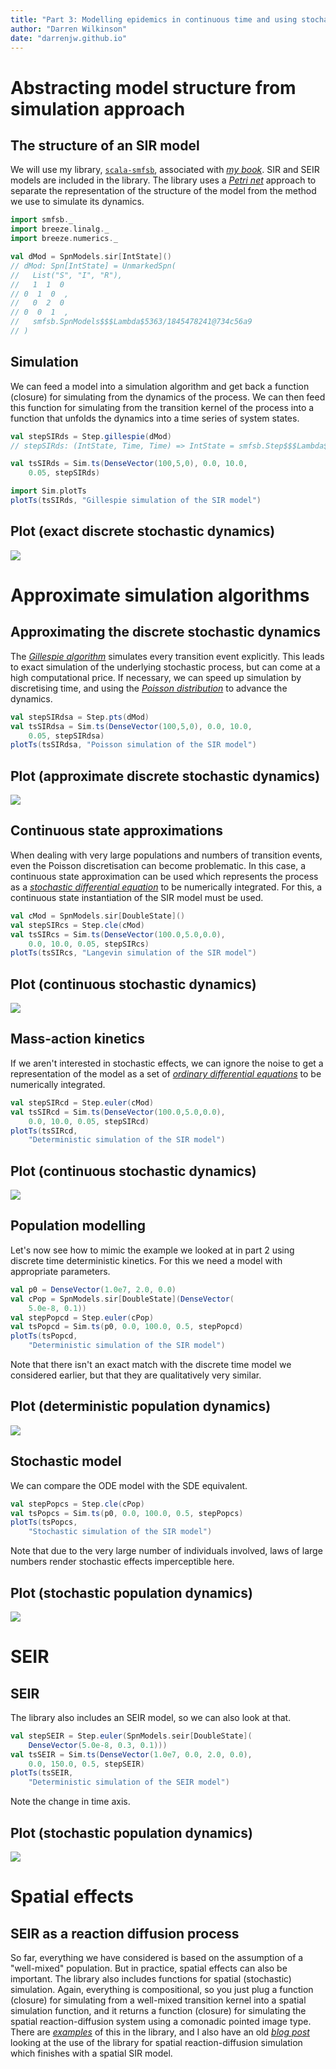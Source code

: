 ```yaml
---
title: "Part 3: Modelling epidemics in continuous time and using stochastic processes"
author: "Darren Wilkinson"
date: "darrenjw.github.io"
---
```


# Abstracting model structure from simulation approach

## The structure of an SIR model

We will use my library, [`scala-smfsb`](https://github.com/darrenjw/scala-smfsb), associated with [*my book*](https://github.com/darrenjw/smfsb/blob/master/README.md). SIR and SEIR models are included in the library. The library uses a [*Petri net*](https://en.wikipedia.org/wiki/Petri_net) approach to separate the representation of the structure of the model from the method we use to simulate its dynamics.

```scala
import smfsb._
import breeze.linalg._
import breeze.numerics._
```
```scala
val dMod = SpnModels.sir[IntState]()
// dMod: Spn[IntState] = UnmarkedSpn(
//   List("S", "I", "R"),
//   1  1  0  
// 0  1  0  ,
//   0  2  0  
// 0  0  1  ,
//   smfsb.SpnModels$$$Lambda$5363/1845478241@734c56a9
// )
```


## Simulation

We can feed a model into a simulation algorithm and get back a function (closure) for simulating from the dynamics of the process. We can then feed this function for simulating from the transition kernel of the process into a function that unfolds the dynamics into a time series of system states.

```scala
val stepSIRds = Step.gillespie(dMod)
// stepSIRds: (IntState, Time, Time) => IntState = smfsb.Step$$$Lambda$5364/1740643132@686b68a2
```
```scala
val tsSIRds = Sim.ts(DenseVector(100,5,0), 0.0, 10.0,
	0.05, stepSIRds)
```	
```scala
import Sim.plotTs
plotTs(tsSIRds, "Gillespie simulation of the SIR model")
```

## Plot (exact discrete stochastic dynamics)

![](SIRds.png)

# Approximate simulation algorithms

## Approximating the discrete stochastic dynamics

The [*Gillespie algorithm*](https://en.wikipedia.org/wiki/Gillespie_algorithm) simulates every transition event explicitly. This leads to exact simulation of the underlying stochastic process, but can come at a high computational price. If necessary, we can speed up simulation by discretising time, and using the [*Poisson distribution*](https://en.wikipedia.org/wiki/Poisson_distribution) to advance the dynamics.

```scala
val stepSIRdsa = Step.pts(dMod)
val tsSIRdsa = Sim.ts(DenseVector(100,5,0), 0.0, 10.0,
	0.05, stepSIRdsa)
plotTs(tsSIRdsa, "Poisson simulation of the SIR model")
```

## Plot (approximate discrete stochastic dynamics)

![](SIRdsa.png)

## Continuous state approximations

When dealing with very large populations and numbers of transition events, even the Poisson discretisation can become problematic. In this case, a continuous state approximation can be used which represents the process as a [*stochastic differential equation*](https://en.wikipedia.org/wiki/Stochastic_differential_equation) to be numerically integrated. For this, a continuous state instantiation of the SIR model must be used.
```scala
val cMod = SpnModels.sir[DoubleState]()
val stepSIRcs = Step.cle(cMod)
val tsSIRcs = Sim.ts(DenseVector(100.0,5.0,0.0), 
    0.0, 10.0, 0.05, stepSIRcs)
plotTs(tsSIRcs, "Langevin simulation of the SIR model")
```

## Plot (continuous stochastic dynamics)

![](SIRcs.png)

## Mass-action kinetics

If we aren't interested in stochastic effects, we can ignore the noise to get a representation of the model as a set of [*ordinary differential equations*](https://en.wikipedia.org/wiki/Ordinary_differential_equation) to be numerically integrated.
```scala
val stepSIRcd = Step.euler(cMod)
val tsSIRcd = Sim.ts(DenseVector(100.0,5.0,0.0),
    0.0, 10.0, 0.05, stepSIRcd)
plotTs(tsSIRcd,
    "Deterministic simulation of the SIR model")
```

## Plot (continuous stochastic dynamics)

![](SIRcd.png)

## Population modelling

Let's now see how to mimic the example we looked at in part 2 using discrete time deterministic kinetics. For this we need a model with appropriate parameters.
```scala
val p0 = DenseVector(1.0e7, 2.0, 0.0)
val cPop = SpnModels.sir[DoubleState](DenseVector(
    5.0e-8, 0.1))
val stepPopcd = Step.euler(cPop)
val tsPopcd = Sim.ts(p0, 0.0, 100.0, 0.5, stepPopcd)
plotTs(tsPopcd,
    "Deterministic simulation of the SIR model")
```
Note that there isn't an exact match with the discrete time model we considered earlier, but that they are qualitatively very similar.

## Plot (deterministic population dynamics)

![](Popcd.png)

## Stochastic model

We can compare the ODE model with the SDE equivalent.
```scala
val stepPopcs = Step.cle(cPop)
val tsPopcs = Sim.ts(p0, 0.0, 100.0, 0.5, stepPopcs)
plotTs(tsPopcs,
    "Stochastic simulation of the SIR model")
```
Note that due to the very large number of individuals involved, laws of large numbers render stochastic effects imperceptible here.

## Plot (stochastic population dynamics)

![](Popcs.png)

# SEIR

## SEIR

The library also includes an SEIR model, so we can also look at that.

```scala
val stepSEIR = Step.euler(SpnModels.seir[DoubleState](
    DenseVector(5.0e-8, 0.3, 0.1)))
val tsSEIR = Sim.ts(DenseVector(1.0e7, 0.0, 2.0, 0.0),
    0.0, 150.0, 0.5, stepSEIR)
plotTs(tsSEIR,
    "Deterministic simulation of the SEIR model")
```
Note the change in time axis.

## Plot (stochastic population dynamics)

![](Seir.png)

# Spatial effects

## SEIR as a reaction diffusion process

So far, everything we have considered is based on the assumption of a "well-mixed" population. But in practice, spatial effects can also be important. The library also includes functions for spatial (stochastic) simulation. Again, everything is compositional, so you just plug a function (closure) for simulating from a well-mixed transition kernel into a spatial simulation function, and it returns a function (closure) for simulating the spatial reaction-diffusion system using a comonadic pointed image type. There are [*examples*](https://github.com/darrenjw/scala-smfsb/tree/master/examples) of this in the library, and I also have an old [*blog post*](https://darrenjw.wordpress.com/2019/01/22/stochastic-reaction-diffusion-modelling/) looking at the use of the library for spatial reaction-diffusion simulation which finishes with a spatial SIR model.

